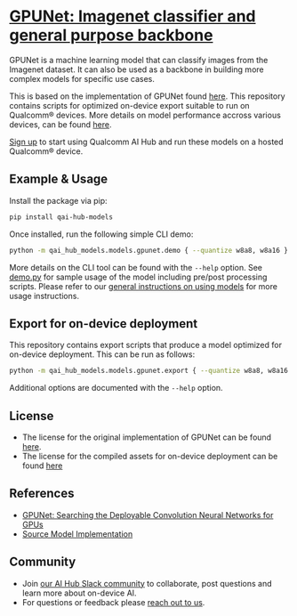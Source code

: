 # [GPUNet: Imagenet classifier and general purpose backbone](https://aihub.qualcomm.com/models/gpunet)

GPUNet is a machine learning model that can classify images from the Imagenet dataset. It can also be used as a backbone in building more complex models for specific use cases.

This is based on the implementation of GPUNet found [here](https://github.com/NVIDIA/DeepLearningExamples/tree/master/PyTorch/Classification/GPUNet). This repository contains scripts for optimized on-device
export suitable to run on Qualcomm® devices. More details on model performance
accross various devices, can be found [here](https://aihub.qualcomm.com/models/gpunet).

[Sign up](https://myaccount.qualcomm.com/signup) to start using Qualcomm AI Hub and run these models on a hosted Qualcomm® device.




## Example & Usage

Install the package via pip:
```bash
pip install qai-hub-models
```


Once installed, run the following simple CLI demo:

```bash
python -m qai_hub_models.models.gpunet.demo { --quantize w8a8, w8a16 }
```
More details on the CLI tool can be found with the `--help` option. See
[demo.py](demo.py) for sample usage of the model including pre/post processing
scripts. Please refer to our [general instructions on using
models](../../../#getting-started) for more usage instructions.

## Export for on-device deployment

This repository contains export scripts that produce a model optimized for
on-device deployment. This can be run as follows:

```bash
python -m qai_hub_models.models.gpunet.export { --quantize w8a8, w8a16 }
```
Additional options are documented with the `--help` option.


## License
* The license for the original implementation of GPUNet can be found
  [here](http://www.apache.org/licenses/LICENSE-2.0).
* The license for the compiled assets for on-device deployment can be found [here](https://qaihub-public-assets.s3.us-west-2.amazonaws.com/qai-hub-models/Qualcomm+AI+Hub+Proprietary+License.pdf)


## References
* [GPUNet: Searching the Deployable Convolution Neural Networks for GPUs](https://arxiv.org/abs/2205.00841)
* [Source Model Implementation](https://github.com/NVIDIA/DeepLearningExamples/tree/master/PyTorch/Classification/GPUNet)



## Community
* Join [our AI Hub Slack community](https://aihub.qualcomm.com/community/slack) to collaborate, post questions and learn more about on-device AI.
* For questions or feedback please [reach out to us](mailto:ai-hub-support@qti.qualcomm.com).
